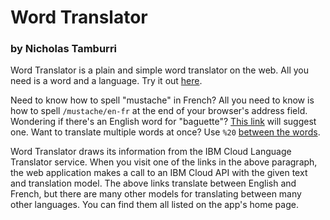 # Word Translator
### by Nicholas Tamburri

Word Translator is a plain and simple word translator on the web. All
you need is a word and a language. Try it out
[here](http://language-translator-env.vihuhsbm6k.us-west-2.elasticbeanstalk.com).

Need to know how to spell "mustache" in French? All you need to know
is how to spell `/mustache/en-fr` at the end of your browser's address
field. Wondering if there's an English word for "baguette"?
[This link](http://language-translator-env.vihuhsbm6k.us-west-2.elasticbeanstalk.com/baguette/fr-en)
will suggest one. Want to translate multiple words at once? Use `%20`
[between the words](http://language-translator-env.vihuhsbm6k.us-west-2.elasticbeanstalk.com/between%20the%20words/en-fr).

Word Translator draws its information from the IBM Cloud Language
Translator service. When you visit one of the links in the above
paragraph, the web application makes a call to an IBM Cloud API with
the given text and translation model. The above links translate
between English and French, but there are many other models for
translating between many other languages. You can find them all listed on
the app's home page.
